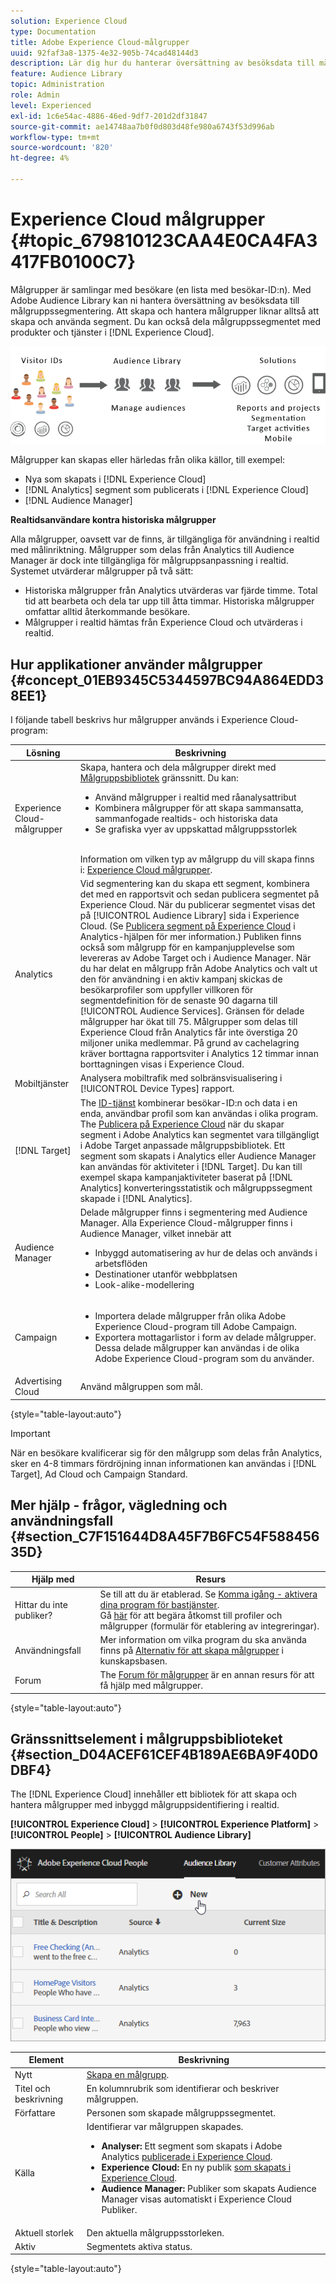 ```yaml
---
solution: Experience Cloud
type: Documentation
title: Adobe Experience Cloud-målgrupper
uuid: 92faf3a8-1375-4e32-905b-74cad48144d3
description: Lär dig hur du hanterar översättning av besöksdata till målgruppssegmentering i Experience Cloud Audience-tjänsten.
feature: Audience Library
topic: Administration
role: Admin
level: Experienced
exl-id: 1c6e54ac-4886-46ed-9df7-201d2df31847
source-git-commit: ae14748aa7b0f0d803d48fe980a6743f53d996ab
workflow-type: tm+mt
source-wordcount: '820'
ht-degree: 4%

---
```


# Experience Cloud målgrupper {#topic_679810123CAA4E0CA4FA3417FB0100C7}

Målgrupper är samlingar med besökare (en lista med besökar-ID:n). Med Adobe Audience Library kan ni hantera översättning av besöksdata till målgruppssegmentering. Att skapa och hantera målgrupper liknar alltså att skapa och använda segment. Du kan också dela målgruppssegmentet med produkter och tjänster i [!DNL Experience Cloud].

![Experience Cloud målgrupper](assets/audiences.png)

Målgrupper kan skapas eller härledas från olika källor, till exempel:

* Nya som skapats i [!DNL Experience Cloud]
* [!DNL Analytics] segment som publicerats i [!DNL Experience Cloud]
* [!DNL Audience Manager]

**Realtidsanvändare kontra historiska målgrupper**

Alla målgrupper, oavsett var de finns, är tillgängliga för användning i realtid med målinriktning. Målgrupper som delas från Analytics till Audience Manager är dock inte tillgängliga för målgruppsanpassning i realtid. Systemet utvärderar målgrupper på två sätt:

* Historiska målgrupper från Analytics utvärderas var fjärde timme. Total tid att bearbeta och dela tar upp till åtta timmar. Historiska målgrupper omfattar alltid återkommande besökare.
* Målgrupper i realtid hämtas från Experience Cloud och utvärderas i realtid.

## Hur applikationer använder målgrupper {#concept_01EB9345C5344597BC94A864EDD38EE1}

I följande tabell beskrivs hur målgrupper används i Experience Cloud-program:

| Lösning | Beskrivning |
|--- |--- |
| Experience Cloud-målgrupper | Skapa, hantera och dela målgrupper direkt med [Målgruppsbibliotek](audience-library.md) gränssnitt. Du kan:<ul><li>Använd målgrupper i realtid med råanalysattribut</li><li>Kombinera målgrupper för att skapa sammansatta, sammanfogade realtids- och historiska data</li><li>Se grafiska vyer av uppskattad målgruppsstorlek</li></ul><br>Information om vilken typ av målgrupp du vill skapa finns i: [Experience Cloud målgrupper](https://experienceleague.adobe.com/docs/experience-cloud-kcs/kbarticles/KA-16471.html?lang=en). |
| Analytics  | Vid segmentering kan du skapa ett segment, kombinera det med en rapportsvit och sedan publicera segmentet på Experience Cloud. När du publicerar segmentet visas det på [!UICONTROL Audience Library] sida i Experience Cloud. (Se [Publicera segment på Experience Cloud](https://experienceleague.adobe.com/docs/analytics/components/segmentation/segmentation-workflow/seg-publish.html?lang=en) i Analytics-hjälpen för mer information.) Publiken finns också som målgrupp för en kampanjupplevelse som levereras av Adobe Target och i Audience Manager. När du har delat en målgrupp från Adobe Analytics och valt ut den för användning i en aktiv kampanj skickas de besökarprofiler som uppfyller villkoren för segmentdefinition för de senaste 90 dagarna till [!UICONTROL Audience Services]. Gränsen för delade målgrupper har ökat till 75. Målgrupper som delas till Experience Cloud från Analytics får inte överstiga 20 miljoner unika medlemmar. På grund av cachelagring kräver borttagna rapportsviter i Analytics 12 timmar innan borttagningen visas i Experience Cloud. |
| Mobiltjänster | Analysera mobiltrafik med solbränsvisualisering i [!UICONTROL Device Types] rapport. |
| [!DNL Target] | The [ID-tjänst](https://experienceleague.adobe.com/docs/id-service/using/home.html?lang=en) kombinerar besökar-ID:n och data i en enda, användbar profil som kan användas i olika program. The [Publicera på Experience Cloud](audience-library.md) när du skapar segment i Adobe Analytics kan segmentet vara tillgängligt i Adobe Target anpassade målgruppsbibliotek. Ett segment som skapats i Analytics eller Audience Manager kan användas för aktiviteter i [!DNL Target]. Du kan till exempel skapa kampanjaktiviteter baserat på [!DNL Analytics] konverteringsstatistik och målgruppssegment skapade i [!DNL Analytics]. |
| Audience Manager | Delade målgrupper finns i segmentering med Audience Manager. Alla Experience Cloud-målgrupper finns i Audience Manager, vilket innebär att<ul><li>Inbyggd automatisering av hur de delas och används i arbetsflöden</li><li>Destinationer utanför webbplatsen</li><li>Look-alike-modellering</li></ul> |
| Campaign | <ul><li>Importera delade målgrupper från olika Adobe Experience Cloud-program till Adobe Campaign.</li><li>Exportera mottagarlistor i form av delade målgrupper. Dessa delade målgrupper kan användas i de olika Adobe Experience Cloud-program som du använder.</li></ul> |
| Advertising Cloud | Använd målgruppen som mål. |

{style=&quot;table-layout:auto&quot;}

>[!IMPORTANT]
>
>När en besökare kvalificerar sig för den målgrupp som delas från Analytics, sker en 4-8 timmars fördröjning innan informationen kan användas i [!DNL Target], Ad Cloud och Campaign Standard.

## Mer hjälp - frågor, vägledning och användningsfall {#section_C7F151644D8A45F7B6FC54F58845635D}

| Hjälp med | Resurs |
|--- |--- |
| Hittar du inte publiker? | Se till att du är etablerad. Se [Komma igång - aktivera dina program för bastjänster](core-services.md).<br>Gå [här](https://adobe.allegiancetech.com/cgi-bin/qwebcorporate.dll?idx=X8SVES) för att begära åtkomst till profiler och målgrupper (formulär för etablering av integreringar). |
| Användningsfall | Mer information om vilka program du ska använda finns på [Alternativ för att skapa målgrupper](https://experienceleague.adobe.com/docs/experience-cloud-kcs/kbarticles/KA-16471.html?lang=en) i kunskapsbasen. |
| Forum | The [Forum för målgrupper](https://experienceleaguecommunities.adobe.com/t5/Adobe-Experience-Cloud-Audiences/ct-p/experience-cloud-audiences-community) är en annan resurs för att få hjälp med målgrupper. |

{style=&quot;table-layout:auto&quot;}

## Gränssnittselement i målgruppsbiblioteket {#section_D04ACEF61CEF4B189AE6BA9F40D0DBF4}

The [!DNL Experience Cloud] innehåller ett bibliotek för att skapa och hantera målgrupper med inbyggd målgruppsidentifiering i realtid.

**[!UICONTROL Experience Cloud]** > **[!UICONTROL Experience Platform]** > **[!UICONTROL People]** > **[!UICONTROL Audience Library]**

![Lägga till målgrupper i målgruppsbiblioteket](assets/audience_library.png)

| Element | Beskrivning |
|--- |--- |
| Nytt | [Skapa en målgrupp](audience-library.md). |
| Titel och beskrivning | En kolumnrubrik som identifierar och beskriver målgruppen. |
| Författare | Personen som skapade målgruppssegmentet. |
| Källa | Identifierar var målgruppen skapades.<ul><li>**Analyser:** Ett segment som skapats i Adobe Analytics [publicerade i Experience Cloud](audience-library.md).</li><li>**Experience Cloud:** En ny publik [som skapats i Experience Cloud](audience-library.md).</li><li>**Audience Manager:** Publiker som skapats Audience Manager visas automatiskt i Experience Cloud Publiker.</li></ul> |
| Aktuell storlek | Den aktuella målgruppsstorleken. |
| Aktiv | Segmentets aktiva status. |

{style=&quot;table-layout:auto&quot;}

